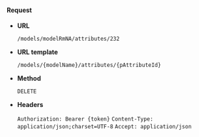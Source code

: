 #### Request

* **URL**

  `/models/modelRmNA/attributes/232`

* **URL template**

  `/models/{modelName}/attributes/{pAttributeId}`

* **Method**

  `DELETE`

* **Headers**

  `Authorization: Bearer {token}`
  `Content-Type: application/json;charset=UTF-8`
  `Accept: application/json`
